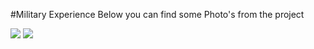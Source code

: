#Military Experience
Below you can find some Photo's from the project

<img src= "https://user-images.githubusercontent.com/65559682/203153297-2a22f961-e021-4edc-8037-13d3dfd563a7.PNG" />
<img src= "https://user-images.githubusercontent.com/65559682/203155359-183b5d26-41cc-45f7-b720-5e1aa7649bb7.PNG" />
